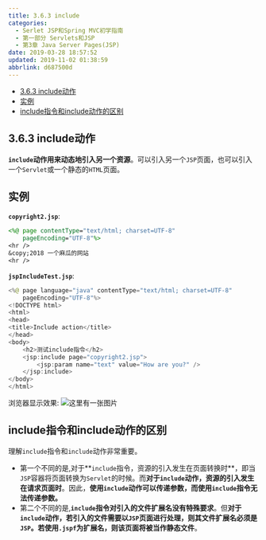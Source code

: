 ```yaml
---
title: 3.6.3 include
categories: 
  - Serlet JSP和Spring MVC初学指南
  - 第一部分 Servlets和JSP
  - 第3章 Java Server Pages(JSP)
date: 2019-03-28 18:57:52
updated: 2019-11-02 01:38:59
abbrlink: d687500d
---
```

- [3.6.3 include动作](/ReadingNotes/d687500d/#3-6-3-include动作)
- [实例](/ReadingNotes/d687500d/#实例)
- [include指令和include动作的区别](/ReadingNotes/d687500d/#include指令和include动作的区别)

<!--more-->
<script src="https://cdn.bootcss.com/jquery/3.4.0/jquery.slim.min.js"></script>
<script>$(document).ready(function () {$(".post-body > ul:nth-child(1)").hide();});</script>

<!--end-->
## 3.6.3 include动作 ##
**`include`动作用来动态地引入另一个资源**。可以引入另一个`JSP`页面，也可以引入一个`Servlet`或一个静态的`HTML`页面。
## 实例 ##
**`copyright2.jsp`**:
```jsp
<%@ page contentType="text/html; charset=UTF-8"
    pageEncoding="UTF-8"%>
<hr />
&copy;2018 一个麻瓜的网站
<hr />
```
**`jspIncludeTest.jsp`**:
```java
<%@ page language="java" contentType="text/html; charset=UTF-8"
	pageEncoding="UTF-8"%>
<!DOCTYPE html>
<html>
<head>
<title>Include action</title>
</head>
<body>
	<h2>测试include指令</h2>
	<jsp:include page="copyright2.jsp">
		<jsp:param name="text" value="How are you?" />
	</jsp:include>
</body>
</html>
```
浏览器显示效果:
![这里有一张图片](https://image-1257720033.cos.ap-shanghai.myqcloud.com/blog/readbooknote/ServlerJSPAndSpring%20MVCChuXueZhiNan/Chapter3/7.png)
## include指令和include动作的区别 ##
理解`include`指令和`include`动作非常重要。
- 第一个不同的是,对于**`include`指令，资源的引入发生在页面转换时**，即当`JSP`容器将页面转换为`Servlet`的时候。而**对于`include`动作，资源的引入发生在请求页面时**。因此，**使用`include`动作可以传递参数，而使用`include`指令无法传递参数。**
- 第二个不同的是,**`include`指令对引入的文件扩展名没有特殊要求**。但**对于`include`动作，若引入的文件需要以`JSP`页面进行处理，则其文件扩展名必须是`JSP`。若使用`.jspf`为扩展名，则该页面将被当作静态文件**。

